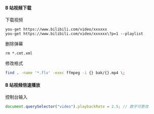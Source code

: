 #### B 站视频下载

下载视频

```shell
you-get https://www.bilibili.com/video/xxxxxx
you-get https://www.bilibili.com/video/xxxxxx\?p=1 --playlist
```

删除弹幕

```shell
rm *.cmt.xml
```

修改格式

```bash
find . -name '*.flv' -exec ffmpeg -i {} bak/{}.mp4 \;
```

#### B 站视频倍速播放

控制台输入

```js
document.querySelector("video").playbackRate = 2.5; // 数字可更改
```
